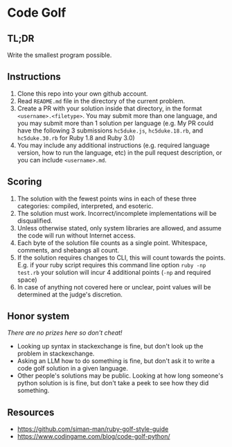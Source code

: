 # Code Golf

## TL;DR

Write the smallest program possible.

## Instructions

1. Clone this repo into your own github account.
1. Read `README.md` file in the directory of the current problem.
1. Create a PR with your solution inside that directory, in the format `<username>.<filetype>`. You may submit more than one language, and you may submit more than 1 solution per language (e.g. My PR could have the following 3 submissions `hc5duke.js`, `hc5duke.18.rb`, and `hc5duke.30.rb` for Ruby 1.8 and Ruby 3.0)
1. You may include any additional instructions (e.g. required language version, how to run the language, etc) in the pull request description, or you can include `<username>.md`.

## Scoring
1. The solution with the fewest points wins in each of these three categories: compiled, interpreted, and esoteric.
1. The solution must work. Incorrect/incomplete implementations will be disqualified.
1. Unless otherwise stated, only system libraries are allowed, and assume the code will run without Internet access.
1. Each byte of the solution file counts as a single point. Whitespace, comments, and shebangs all count.
1. If the solution requires changes to CLI, this will count towards the points. E.g. if your ruby script requires this command line option `ruby -np test.rb` your solution will incur 4 additional points (`-np` and required space)
1. In case of anything not covered here or unclear, point values will be determined at the judge's discretion.

## Honor system

*There are no prizes here so don't cheat!*

* Looking up syntax in stackexchange is fine, but don't look up the problem in stackexchange.
* Asking an LLM how to do something is fine, but don't ask it to write a code golf solution in a given language.
* Other people's solutions may be public. Looking at how long someone's python solution is is fine, but don't take a peek to see how they did something.

## Resources
 * https://github.com/siman-man/ruby-golf-style-guide
 * https://www.codingame.com/blog/code-golf-python/
